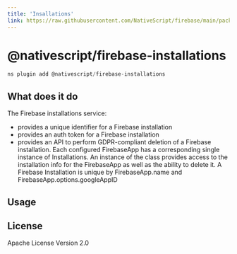 ```yaml
---
title: 'Insallations'
link: https://raw.githubusercontent.com/NativeScript/firebase/main/packages/firebase-installations/README.md
---
```


# @nativescript/firebase-installations

```javascript
ns plugin add @nativescript/firebase-installations
```

## What does it do

The Firebase installations service:

- provides a unique identifier for a Firebase installation
- provides an auth token for a Firebase installation
- provides an API to perform GDPR-compliant deletion of a Firebase installation.
  Each configured FirebaseApp has a corresponding single instance of Installations. An instance of the class provides access to the installation info for the FirebaseApp as well as the ability to delete it. A Firebase Installation is unique by FirebaseApp.name and FirebaseApp.options.googleAppID

## Usage

## License

Apache License Version 2.0
